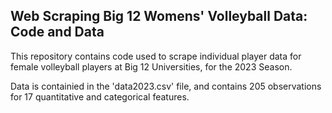 ## Web Scraping Big 12 Womens' Volleyball Data: Code and Data

This repository contains code used to scrape individual player data for female volleyball players at Big 12 Universities, for the 2023 Season. 

Data is containied in the 'data2023.csv' file, and contains 205 observations for 17 quantitative and categorical features.

